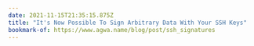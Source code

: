 ```yaml
---
date: 2021-11-15T21:35:15.875Z
title: "It's Now Possible To Sign Arbitrary Data With Your SSH Keys"
bookmark-of: https://www.agwa.name/blog/post/ssh_signatures
---
```


